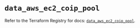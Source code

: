 # `data_aws_ec2_coip_pool`

Refer to the Terraform Registry for docs: [`data_aws_ec2_coip_pool`](https://registry.terraform.io/providers/hashicorp/aws/6.0.0/docs/data-sources/ec2_coip_pool).
